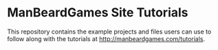 # ManBeardGames Site Tutorials
This repository contains the example projects and files users can use to follow along with the tutorials at http://manbeardgames.com/tutorials.  